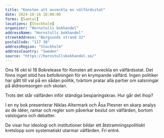 ```yaml
---
title: "Konsten att avveckla en välfärdsstat"
date: 2024-10-16 18:00:00
forms: [Samtal]
locations: [Stockholm]
organizer: "Hornstulls bokhandel"
addressName: "Hornstulls bokhandel"
streetAddress: "Bergsunds strand 32"
postalCode: "117 38"
addressRegion: "Stockholm"
addressCountry: "Sweden"
source: "https://hornstullsbokhandel.se/"
---
```

Ons 16 okt kl 18 Bokrelease för Konsten att avveckla en välfärdsstat. Det finns inget stöd hos befolkningen för en krympande välfärd. Ingen politiker har gått till val på en sådan politik, tvärtom pratar alla partier om satsningar på äldreomsorgen och skolan. 

Trots det står välfärden inför ständiga besparingskrav. Hur går det ihop? 

I en ny bok presenterar Niklas Altermark och Åsa Plesner en skarp analys av de idéer, ramar och regler som påverkar beslut om välfärden, bortom valslogans och debatter. 

De visar hur ideologi och institutioner bildar ett åtstramningspolitiskt kretslopp som systematiskt utarmar välfärden. Fri entré.